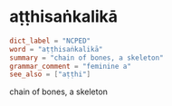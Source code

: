 # aṭṭhisaṅkalikā

``` toml
dict_label = "NCPED"
word = "aṭṭhisaṅkalikā"
summary = "chain of bones, a skeleton"
grammar_comment = "feminine a"
see_also = ["aṭṭhi"]
```

chain of bones, a skeleton

